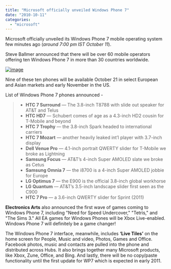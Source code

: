 ```yaml
---
title: "Microsoft officially unveiled Windows Phone 7"
date: "2010-10-11"
categories: 
  - "microsoft"
---
```


Microsoft officially unveiled its Windows Phone 7 mobile operating system  few minutes ago (_around 7:00 pm IST October 11_).

Steve Ballmer announced that there will be over 60 mobile operators offering ten Windows Phone 7 in more than 30 countries worldwide.

[![image](http://lh4.ggpht.com/_40bmzDo_mBs/TLMvX5-lOaI/AAAAAAAABdg/UGgNJ1WjYTs/image_thumb%5B1%5D.png?imgmax=800 "image")](http://lh3.ggpht.com/_40bmzDo_mBs/TLMvWRFePbI/AAAAAAAABdc/TGAaWnqmhBk/s1600-h/image%5B3%5D.png)

Nine of these ten phones will be available October 21 in select European and Asian markets and early November in the US.

List of Windows Phone 7 phones announced -

> - **HTC 7 Surround** — The 3.8-inch T8788 with slide out speaker for AT&T and Telus
> - **HTC HD7** — Schubert comes of age as a 4.3-inch HD2 cousin for T-Mobile and beyond
> - **HTC 7 Trophy** — the 3.8-inch Spark headed to international carriers
> - **HTC 7 Mozart** — another heavily leaked int’l player with 3.7-inch display
> - **Dell Venue Pro** — 4.1-inch portrait QWERTY slider for T-Mobile we broke as Lightning
> - **Samsung Focus** — AT&T’s 4-inch Super AMOLED slate we broke as Cetus
> - **Samsung Omnia 7** — the i8700 is a 4-inch Super AMOLED jobbie for Europe
> - **LG Optimus 7** — the E900 is the official 3.8-inch global workhorse
> - **LG Quantum** — AT&T’s 3.5-inch landscape slider first seen as the C900
> - **HTC 7 Pro** — a 3.6-inch QWERTY slider for Sprint (2011)

**Electronics Arts** also announced the first wave of games coming to Windows Phone 7, including "Need for Speed Undercover," "Tetris," and "The Sims 3." All EA games for Windows Phones will be Xbox Live-enabled. Windows Phone 7 will definitely be a game changer!

The Windows Phone 7 interface, meanwhile, includes **‘Live Tiles’** on the home screen for People, Music and video, Photos, Games and Office. Facebook photos, music and contacts are pulled into the phone and distributed across Hubs. It also brings together many Microsoft products, like Xbox, Zune, Office, and Bing. And lastly, there will be no copy/paste functionality until the first update for WP7 which is expected in early 2011.
